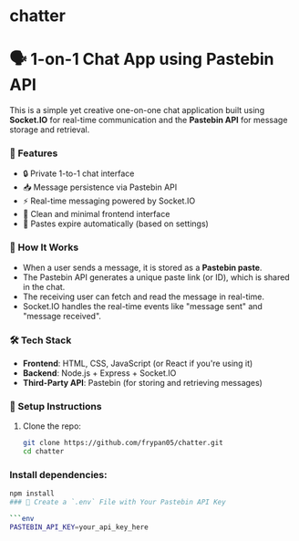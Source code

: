 # chatter

# 🗣️ 1-on-1 Chat App using Pastebin API

This is a simple yet creative one-on-one chat application built using **Socket.IO** for real-time communication and the **Pastebin API** for message storage and retrieval.

### 🚀 Features

- 🔒 Private 1-to-1 chat interface
- 📥 Message persistence via Pastebin API
- ⚡ Real-time messaging powered by Socket.IO
- 🧼 Clean and minimal frontend interface
- 📜 Pastes expire automatically (based on settings)

### 🧠 How It Works

- When a user sends a message, it is stored as a **Pastebin paste**.
- The Pastebin API generates a unique paste link (or ID), which is shared in the chat.
- The receiving user can fetch and read the message in real-time.
- Socket.IO handles the real-time events like "message sent" and "message received".

### 🛠️ Tech Stack

- **Frontend**: HTML, CSS, JavaScript (or React if you're using it)
- **Backend**: Node.js + Express + Socket.IO
- **Third-Party API**: Pastebin (for storing and retrieving messages)

### 🔧 Setup Instructions

1. Clone the repo:
   ```bash
   git clone https://github.com/frypan05/chatter.git
   cd chatter
### Install dependencies:

```bash
npm install
### 🔐 Create a `.env` File with Your Pastebin API Key

```env
PASTEBIN_API_KEY=your_api_key_here
